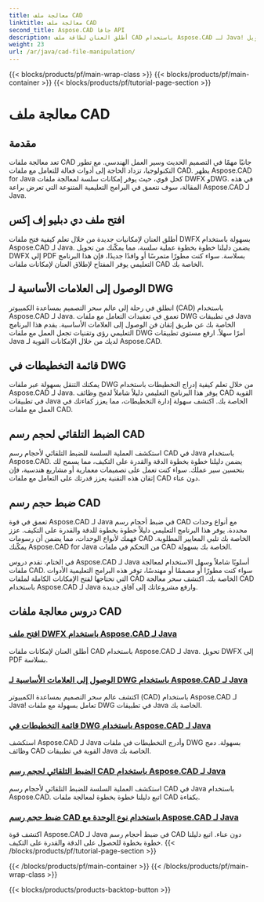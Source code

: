 ```yaml
---
title: معالجة ملف CAD
linktitle: معالجة ملف CAD
second_title: Aspose.CAD جافا API
description: أطلق العنان لطاقة ملف CAD باستخدام Aspose.CAD لـ Java! قم بتحويل DWFX إلى PDF، والوصول إلى علامات DWG، وتخطيطات القائمة، وضبط الأحجام تلقائيًا من خلال برامجنا التعليمية.
weight: 23
url: /ar/java/cad-file-manipulation/
---
```


{{< blocks/products/pf/main-wrap-class >}}
{{< blocks/products/pf/main-container >}}
{{< blocks/products/pf/tutorial-page-section >}}

# معالجة ملف CAD


## مقدمة

تعد معالجة ملفات CAD جانبًا مهمًا في التصميم الحديث وسير العمل الهندسي. مع تطور التكنولوجيا، تزداد الحاجة إلى أدوات فعالة للتعامل مع ملفات CAD. يظهر Aspose.CAD for Java كحل قوي، حيث يوفر إمكانات سلسة لمعالجة ملفات DWFX وDWG. في هذه المقالة، سوف نتعمق في البرامج التعليمية المتنوعة التي تعرض براعة Aspose.CAD لـ Java.

## افتح ملف دي دبليو إف إكس

أطلق العنان لإمكانيات جديدة من خلال تعلم كيفية فتح ملفات DWFX بسهولة باستخدام Aspose.CAD لـ Java. يضمن دليلنا خطوة بخطوة عملية سلسة، مما يمكّنك من تحويل DWFX إلى PDF بسلاسة. سواء كنت مطورًا متمرسًا أو وافدًا جديدًا، فإن هذا البرنامج التعليمي يوفر المفتاح لإطلاق العنان لإمكانات ملفات CAD الخاصة بك.

## الوصول إلى العلامات الأساسية لـ DWG

انطلق في رحلة إلى عالم سحر التصميم بمساعدة الكمبيوتر (CAD) باستخدام Aspose.CAD لـ Java. تعمق في تعقيدات التعامل مع ملفات DWG في تطبيقات Java الخاصة بك عن طريق إتقان فن الوصول إلى العلامات الأساسية. يقدم هذا البرنامج التعليمي رؤى وتقنيات تجعل العمل مع ملفات DWG أمرًا سهلاً. ارفع مستوى تطبيقات Java لديك من خلال الإمكانات القوية لـ Aspose.CAD.

## قائمة التخطيطات في DWG

يمكنك التنقل بسهولة عبر ملفات DWG من خلال تعلم كيفية إدراج التخطيطات باستخدام Aspose.CAD لـ Java. يوفر هذا البرنامج التعليمي دليلاً شاملاً لدمج وظائف CAD القوية في تطبيقات Java الخاصة بك. اكتشف سهولة إدارة التخطيطات، مما يعزز كفاءتك في العمل مع ملفات CAD.

## الضبط التلقائي لحجم رسم CAD

استكشف العملية السلسة للضبط التلقائي لأحجام رسم CAD في Java باستخدام Aspose.CAD. يضمن دليلنا خطوة بخطوة الدقة والقدرة على التكيف، مما يسمح لك بتحسين سير عملك. سواء كنت تعمل على تصميمات معمارية أو مشاريع هندسية، فإن إتقان هذه التقنية يعزز قدرتك على التعامل مع ملفات CAD دون عناء.

## ضبط حجم رسم CAD

تعمق في قوة Aspose.CAD لـ Java في ضبط أحجام رسم CAD مع أنواع وحدات محددة. يوفر هذا البرنامج التعليمي دليلاً خطوة بخطوة للدقة والقدرة على التكيف. عزز فهمك لأنواع الوحدات، مما يضمن أن رسومات CAD الخاصة بك تلبي المعايير المطلوبة. يمكّنك Aspose.CAD for Java من التحكم في ملفات CAD الخاصة بك بسهولة.

في الختام، تقدم دروس Aspose.CAD لـ Java أسلوبًا شاملاً وسهل الاستخدام لمعالجة ملفات CAD. سواء كنت مطورًا أو مصممًا أو مهندسًا، توفر هذه البرامج التعليمية الأدوات التي تحتاجها لفتح الإمكانات الكاملة لملفات CAD الخاصة بك. اكتشف سحر معالجة CAD باستخدام Aspose.CAD لـ Java وارفع مشروعاتك إلى آفاق جديدة.
## دروس معالجة ملفات CAD
### [افتح ملف DWFX باستخدام Aspose.CAD لـ Java](./open-dwfx-file/)
أطلق العنان لإمكانات ملفات CAD باستخدام Aspose.CAD لـ Java. تحويل DWFX إلى PDF بسلاسة.
### [الوصول إلى العلامات الأساسية لـ DWG باستخدام Aspose.CAD لـ Java](./accessing-underlay-flags-of-dwg/)
اكتشف عالم سحر التصميم بمساعدة الكمبيوتر (CAD) باستخدام Aspose.CAD لـ Java! تعامل بسهولة مع ملفات DWG في تطبيقات Java الخاصة بك.
### [قائمة التخطيطات في DWG باستخدام Aspose.CAD لـ Java](./list-layouts-in-dwg/)
استكشف Aspose.CAD لـ Java وأدرج التخطيطات في ملفات DWG بسهولة. دمج وظائف CAD القوية في تطبيقات Java الخاصة بك.
### [الضبط التلقائي لحجم رسم CAD باستخدام Aspose.CAD لـ Java](./auto-adjusting-cad-drawing-size/)
استكشف العملية السلسة للضبط التلقائي لأحجام رسم CAD في Java باستخدام Aspose.CAD. اتبع دليلنا خطوة بخطوة لمعالجة ملفات CAD بكفاءة.
### [ضبط حجم رسم CAD باستخدام نوع الوحدة مع Aspose.CAD لـ Java](./adjusting-cad-drawing-size-using-unit-type/)
اكتشف قوة Aspose.CAD لـ Java في ضبط أحجام رسم CAD دون عناء. اتبع دليلنا خطوة بخطوة للحصول على الدقة والقدرة على التكيف.
{{< /blocks/products/pf/tutorial-page-section >}}

{{< /blocks/products/pf/main-container >}}
{{< /blocks/products/pf/main-wrap-class >}}

{{< blocks/products/products-backtop-button >}}
